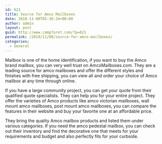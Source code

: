 ```yaml
---
id: 621
title: Source for Amco Mailboxes
date: 2010-11-08T05:36:24+00:00
author: admin
layout: post
guid: http://www.campforet.com/?p=621
permalink: /2010/11/08/source-for-amco-mailboxes/
categories:
  - General
---
```

Mailbox is one of the home identification, if you want to buy the Amco brand mailbox, you can very well trust on AmcoMailboxes.com. They are a leading source for amco mailboxes and offer the different styles and finishes with free shipping, you can view all and order your choice of Amco mailbox at any time through online.

If you have a large community project, you can get your quote from their qualified quote specialists. They can help you for your entire project. They offer the varieties of Amco products like amco victorian mailboxes, wall mount amco mailboxes, post mount amco mailboxes, you can compare the features in their website and buy your favorite one at an affordable price.

They bring the quality Amco mailbox products and listed them under various categories. If you need the amco pedestal mailbox, you can check out their inventory and find the decorative one that meets for your requirements and budget and also perfectly fits for your curbside.
